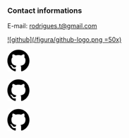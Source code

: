 ### Contact informations

E-mail: rodrigues.t@gmail.com


[![github](/figura/github-logo.png =50x)](https://github.com/thiagoapr)

[<img src="./Figura/github-logo.png" alt="drawing" width="50"/>](https://github.com/thiagoapr)

[<img src="./Figura/github-logo.png" alt="drawing" width="50"/>](https://br.linkedin.com/in/thiago-pastorelli-rodrigues-b4803813)

[<img src="./Figura/github-logo.png" alt="drawing" width="50"/>](https://www.researchgate.net/profile/Thiago_Pastorelli_Rodrigues)









